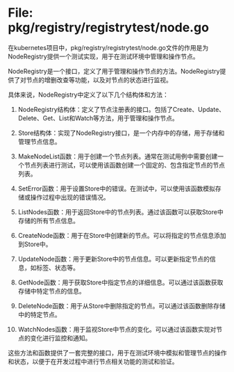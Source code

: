 # File: pkg/registry/registrytest/node.go

在kubernetes项目中，pkg/registry/registrytest/node.go文件的作用是为NodeRegistry提供一个测试实现，用于在测试环境中管理和操作节点。

NodeRegistry是一个接口，定义了用于管理和操作节点的方法。NodeRegistry提供了对节点的增删改查等功能，以及对节点的状态进行监视。

具体来说，NodeRegistry中定义了以下几个结构体和方法：

1. NodeRegistry结构体：定义了节点注册表的接口。包括了Create、Update、Delete、Get、List和Watch等方法，用于管理和操作节点。

2. Store结构体：实现了NodeRegistry接口，是一个内存中的存储，用于存储和管理节点信息。

3. MakeNodeList函数：用于创建一个节点列表。通常在测试用例中需要创建一个节点列表进行测试，可以使用该函数创建一个固定的、包含指定节点的节点列表。

4. SetError函数：用于设置Store中的错误。在测试中，可以使用该函数模拟存储或操作过程中出现的错误情况。

5. ListNodes函数：用于返回Store中的节点列表。通过该函数可以获取Store中存储的所有节点信息。

6. CreateNode函数：用于在Store中创建新的节点。可以将指定的节点信息添加到Store中。

7. UpdateNode函数：用于更新Store中的节点信息。可以更新指定节点的信息，如标签、状态等。

8. GetNode函数：用于获取Store中指定节点的详细信息。可以通过该函数获取存储中特定节点的信息。

9. DeleteNode函数：用于从Store中删除指定的节点。可以通过该函数删除存储中的特定节点。

10. WatchNodes函数：用于监视Store中节点的变化。可以通过该函数实现对节点的变化进行监控和通知。

这些方法和函数提供了一套完整的接口，用于在测试环境中模拟和管理节点的操作和状态，以便于在开发过程中进行节点相关功能的测试和验证。

